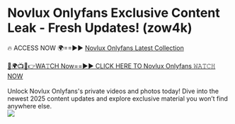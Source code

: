 # Novlux Onlyfans Exclusive Content Leak - Fresh Updates! (zow4k)

🔥 ACCESS NOW 🌍==►► <a href="https://tinyurl.com/kvy9nzfs" rel="nofollow">Novlux Onlyfans Latest Collection</a>
<br><br>
[🔴🌍📺📱👉WA𝚃CH Now==►► CLICK HERE TO Novlux Onlyfans 𝚆𝙰𝚃𝙲𝙷 NOW](https://tinyurl.com/kvy9nzfs)
<br><br>
Unlock Novlux Onlyfans's private videos and photos today! Dive into the newest 2025 content updates and explore exclusive material you won’t find anywhere else.
<br>
<a href="https://tinyurl.com/kvy9nzfs" rel="nofollow" data-target="animated-image.originalLink"><img src="https://camo.githubusercontent.com/8a4f000d20f83aca3bf7ec5f350d767afa0574a8a352519fd8cfa583a6f93a33/68747470733a2f2f692e696d6775722e636f6d2f644a486b345a712e676966" data-canonical-src="https://i.imgur.com/dJHk4Zq.gif" style="max-width: 100%; display: inline-block;" data-target="animated-image.originalImage"></a>
<br>
